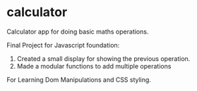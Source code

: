 # calculator
Calculator app for doing basic maths operations.

Final Project for Javascript foundation:
1. Created a small display for showing the previous operation.
2. Made a modular functions to add multiple operations

For Learning Dom Manipulations and CSS styling.
